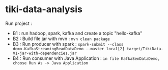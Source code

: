 # tiki-data-analysis

Run project : 
- B1 : run hadoop, spark, kafka and create a topic "hello-kafka"
- B2 : Build file jar with mvn :  `mvn clean package`
- B3 : Run producer with spark : `spark-submit --class demo.KafkaStreamingReadDataDemo --master local[2] target/TikiData-V1-jar-with-dependencies.jar`
- B4 : Run consumer with Java Application : `in file KafkaSenDataDemo, choose Run As -> Java Application`
